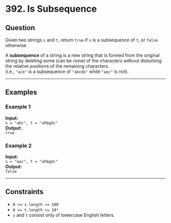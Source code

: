 # 392. Is Subsequence

## Question

Given two strings `s` and `t`, return `true` if `s` is a subsequence of `t`, or `false` otherwise.

A **subsequence** of a string is a new string that is formed from the original string by deleting some (can be none) of the characters without disturbing the relative positions of the remaining characters.  
(i.e., `"ace"` is a subsequence of `"abcde"` while `"aec"` is not).

---

## Examples

### Example 1
**Input:**  
`s = "abc", t = "ahbgdc"`  
**Output:**  
`true`

### Example 2
**Input:**  
`s = "axc", t = "ahbgdc"`  
**Output:**  
`false`

---

## Constraints

- `0 <= s.length <= 100`  
- `0 <= t.length <= 10⁴`  
- `s` and `t` consist only of lowercase English letters.